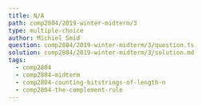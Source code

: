```yaml
---
title: N/A
path: comp2804/2019-winter-midterm/3
type: multiple-choice
author: Michiel Smid
question: comp2804/2019-winter-midterm/3/question.ts
solution: comp2804/2019-winter-midterm/3/solution.md
tags:
  - comp2804
  - comp2804-midterm
  - comp2804-counting-bitstrings-of-length-n
  - comp2804-the-complement-rule
---
```

